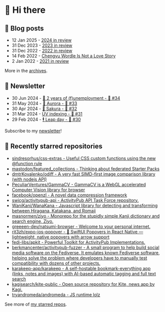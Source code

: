 # 👋 Hi there

## 📝 Blog posts

<!-- feed start -->
- 12 Jan 2025 - [2024 in review](https://cheeaun.com/blog/2025/01/2024-in-review/)
- 31 Dec 2023 - [2023 in review](https://cheeaun.com/blog/2023/12/2023-in-review/)
- 31 Dec 2022 - [2022 in review](https://cheeaun.com/blog/2022/12/2022-in-review/)
- 14 Feb 2022 - [Chengyu Wordle Is Not a Love Story](https://cheeaun.com/blog/2022/02/chengyu-wordle-is-not-a-love-story/)
- 2 Jan 2022 - [2021 in review](https://cheeaun.com/blog/2022/01/2021-in-review/)
<!-- feed end -->

More in the [archives](https://cheeaun.com/blog/archives/).

## 📰 Newsletter

<!-- newsletter start -->
- 30 Jun 2024 - [🎂 2 years of (f)unemployment - 🥫 #34](https://cheeaun.substack.com/p/2-years-of-funemployment-34)
- 31 May 2024 - [🌌 Aurora - 🥫 #33](https://cheeaun.substack.com/p/aurora-33)
- 30 Apr 2024 - [🌸 Sakura - 🥫 #32](https://cheeaun.substack.com/p/sakura-32)
- 31 Mar 2024 - [UV indexing - 🥫 #31](https://cheeaun.substack.com/p/uv-indexing-31)
- 29 Feb 2024 - [🕴️ Leap day - 🥫 #30](https://cheeaun.substack.com/p/leap-day-30)
<!-- newsletter end -->

Subscribe to my [newsletter](https://cheeaun.substack.com/)!

## 🌟 Recently starred repositories

<!-- starred repos start -->
- [sindresorhus/css-extras - Useful CSS custom functions using the new @​function rule](https://github.com/sindresorhus/css-extras)
- [mastodon/featured_collections - Thinking about federated Starter Packs](https://github.com/mastodon/featured_collections)
- [dmtrKovalenko/odiff - A very fast SIMD-first image comparison library (with nodejs API)](https://github.com/dmtrKovalenko/odiff)
- [PeculiarVentures/GammaCV - GammaCV is a WebGL accelerated Computer Vision library for browser](https://github.com/PeculiarVentures/GammaCV)
- [facebook/openzl - A novel data compression framework](https://github.com/facebook/openzl)
- [swicg/activitypub-api - ActivityPub API Task Force repository.](https://github.com/swicg/activitypub-api)
- [WaniKani/WanaKana - Javascript library for detecting and transforming between Hiragana, Katakana, and Romaji](https://github.com/WaniKani/WanaKana)
- [masnormen/ziyo - Monorepo for the stupidly simple Kanji dictionary and search engine, Ziyo.](https://github.com/masnormen/ziyo)
- [greeeen-dev/natsumi-browser - Welcome to your personal internet.](https://github.com/greeeen-dev/natsumi-browser)
- [rit3zh/expo-ios-popover - 🎯 SwiftUI Popovers in React Native — lightweight, native popovers with arrow support](https://github.com/rit3zh/expo-ios-popover)
- [fedi-libs/apkit - Powerful Toolkit for ActivityPub Implementations.](https://github.com/fedi-libs/apkit)
- [berkmancenter/activitypub-fuzzer - A small program to help build social media software on the Fediverse. It emulates known Fediverse software, helping solve the problem where developers have to manually test compatibility with dozens of other projects.](https://github.com/berkmancenter/activitypub-fuzzer)
- [karakeep-app/karakeep - A self-hostable bookmark-everything app (links, notes and images) with AI-based automatic tagging and full text search](https://github.com/karakeep-app/karakeep)
- [kagisearch/kite-public - Open source repository for Kite, news app by Kagi.](https://github.com/kagisearch/kite-public)
- [tryandromeda/andromeda - JS runtime lolz](https://github.com/tryandromeda/andromeda)
<!-- starred repos end -->

See more of [my starred repos](https://github.com/stars/cheeaun/).
